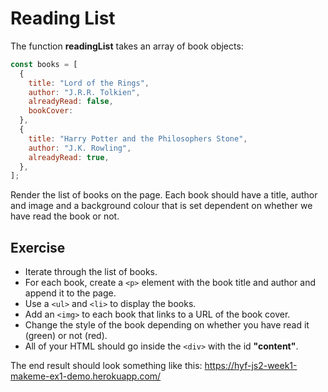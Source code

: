 # Reading List

The function **readingList** takes an array of book objects:

```js
const books = [
  {
    title: "Lord of the Rings",
    author: "J.R.R. Tolkien",
    alreadyRead: false,
    bookCover:
  },
  {
    title: "Harry Potter and the Philosophers Stone",
    author: "J.K. Rowling",
    alreadyRead: true,
  },
];
```

Render the list of books on the page. Each book should have a title, author and image and a background colour that is set dependent on whether we have read the book or not.

## Exercise

- Iterate through the list of books.
- For each book, create a `<p>` element with the book title and author and append it to the page.
- Use a `<ul>` and `<li>` to display the books.
- Add an `<img>` to each book that links to a URL of the book cover.
- Change the style of the book depending on whether you have read it (green) or not (red).
- All of your HTML should go inside the `<div>` with the id **"content"**.

The end result should look something like this: https://hyf-js2-week1-makeme-ex1-demo.herokuapp.com/

